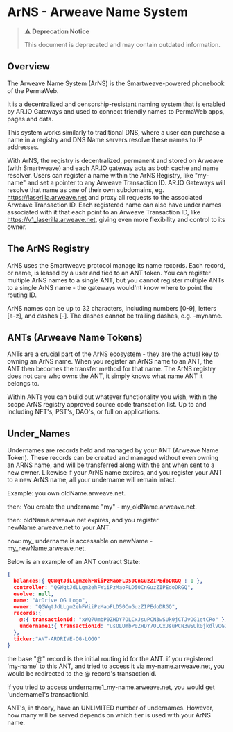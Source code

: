 # ArNS - Arweave Name System

> **⚠️ Deprecation Notice**
>
> This document is deprecated and may contain outdated information.

## Overview
The Arweave Name System (ArNS) is the Smartweave-powered phonebook of the PermaWeb.  

It is a decentralized and censorship-resistant naming system that is enabled by AR.IO Gateways and used to connect friendly names to PermaWeb apps, pages and data.

This system works similarly to traditional DNS, where a user can purchase a name in a registry and DNS Name servers resolve these names to IP addresses.  

With ArNS, the registry is decentralized, permanent and stored on Arweave (with Smartweave) and each AR.IO gateway acts as both cache and name resolver. Users can register a name within the ArNS Registry, like "my-name" and set a pointer to any Arweave Transaction ID. AR.IO Gateways will resolve that name as one of their own subdomains, eg. https://laserilla.arweave.net and proxy all requests to the associated Arweave Transaction ID.  Each registered name can also have under names associated with it that each point to an Arweave Transaction ID, like https://v1_laserilla.arweave.net, giving even more flexibility and control to its owner.

## The ArNS Registry
<!-- // TODO: link to smartweave concept // -->

ArNS uses the Smartweave protocol manage its name records. Each record, or name, is leased by a user and tied to an ANT token. You can register multiple ArNS names to a single ANT, but you cannot register multiple ANTs to a single ArNS name - the gateways would'nt know where to point the routing ID.

ArNS names can be up to 32 characters, including numbers [0-9], letters [a-z], and dashes [-]. The dashes cannot be trailing dashes, e.g. -myname.

## ANTs (Arweave Name Tokens)

ANTs are a crucial part of the ArNS ecosystem - they are the actual key to owning an ArNS name. When you register an ArNS name to an ANT, the ANT then becomes the transfer method for that name. The ArNS registry does not care who owns the ANT, it simply knows what name ANT it belongs to.

Within ANTs you can build out whatever functionality you wish, within the scope ArNS registry approved source code transaction list. Up to and including NFT's, PST's, DAO's, or full on applications.

## Under_Names

Undernames are records held and managed by your ANT (Arweave Name Token). These records can be created and managed without even owning an ARNS name, and will be transferred along with the ant when sent to a new owner. Likewise if your ArNS name expires, and you register your ANT to a new ArNS name, all your undername will remain intact.

Example: you own oldName.arweave.net. 

then: You create the undername "my" - my_oldName.arweave.net.

then: oldName.arweave.net expires, and you register newName.arweave.net to your ANT.

now: my_ undername is accessable on newName - my_newName.arweave.net. 

Below is an example of an ANT contract State:

```json
{
  balances:{ QGWqtJdLLgm2ehFWiiPzMaoFLD50CnGuzZIPEdoDRGQ : 1 },
  controller: "QGWqtJdLLgm2ehFWiiPzMaoFLD50CnGuzZIPEdoDRGQ",
  evolve: null,
  name: "ArDrive OG Logo",
  owner: "QGWqtJdLLgm2ehFWiiPzMaoFLD50CnGuzZIPEdoDRGQ",
  records:{
    @:{ transactionId: "xWQ7UmbP0ZHDY7OLCxJsuPCN3wSUk0jCTJvOG1etCRo" },
    undername1:{ transactionId: "usOLUmbP0ZHDY7OLCxJsuPCN3wSUk0jkdlvOG1etCRo" }
  },
  ticker:"ANT-ARDRIVE-OG-LOGO"
}
```
the base "@" record is the initial routing id for the ANT. if you registered 'my-name' to this ANT, and tried to access it via my-name.arweave.net, you would be redirected to the @ record's transactionId.

if you tried to access undername1_my-name.arweave.net, you would get 'undername1's transactionId. 

ANT's, in theory, have an UNLIMITED number of undernames. However, how many will be served depends on which tier is used with your ArNS name.



